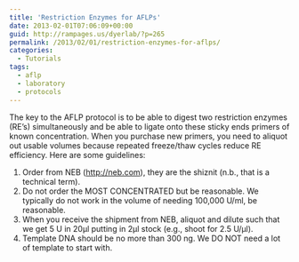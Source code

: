 ```yaml
---
title: 'Restriction Enzymes for AFLPs'
date: 2013-02-01T07:06:09+00:00
guid: http://rampages.us/dyerlab/?p=265
permalink: /2013/02/01/restriction-enzymes-for-aflps/
categories:
  - Tutorials
tags:
  - aflp
  - laboratory
  - protocols
---
```

The key to the AFLP protocol is to be able to digest two restriction enzymes (RE’s) simultaneously and be able to ligate onto these sticky ends primers of known concentration.  When you purchase new primers, you need to aliquot out usable volumes because repeated freeze/thaw cycles reduce RE efficiency.  Here are some guidelines:

  1. Order from NEB (<http://neb.com>), they are the shiznit (n.b., that is a technical term).
  2. Do not order the MOST CONCENTRATED  but be reasonable.  We typically do not work in the volume of needing 100,000 U/ml, be reasonable.
  3. When you receive the shipment from NEB, aliquot and dilute such that we get 5 U in 20µl putting in 2µl stock (e.g., shoot for 2.5 U/µl).
  4. Template DNA should be no more than 300 ng.  We DO NOT need a lot of template to start with.
